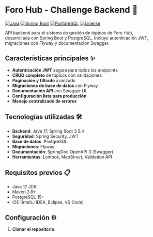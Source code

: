 # Foro Hub - Challenge Backend 🚀

[![Java](https://img.shields.io/badge/Java-17-blue.svg)](https://www.java.com/)
[![Spring Boot](https://img.shields.io/badge/Spring%20Boot-3.5.4-brightgreen.svg)](https://spring.io/projects/spring-boot)
[![PostgreSQL](https://img.shields.io/badge/PostgreSQL-15-blue.svg)](https://www.postgresql.org/)
[![License](https://img.shields.io/badge/License-MIT-green.svg)](LICENSE)

API backend para el sistema de gestión de tópicos de Foro Hub, desarrollada con Spring Boot y PostgreSQL. Incluye autenticación JWT, migraciones con Flyway y documentación Swagger.

## Características principales ✨

- **Autenticación JWT** segura para todos los endpoints
- **CRUD completo** de tópicos con validaciones
- **Paginación y filtrado** avanzado
- **Migraciones de base de datos** con Flyway
- **Documentación API** con Swagger UI
- **Configuración lista para producción**
- **Manejo centralizado de errores**

## Tecnologías utilizadas 🛠️

- **Backend**: Java 17, Spring Boot 3.5.4
- **Seguridad**: Spring Security, JWT
- **Base de datos**: PostgreSQL
- **Migraciones**: Flyway
- **Documentación**: SpringDoc OpenAPI 3 (Swagger)
- **Herramientas**: Lombok, MapStruct, Validation API

## Requisitos previos 📋

- Java 17 JDK
- Maven 3.8+
- PostgreSQL 15+
- IDE (IntelliJ IDEA, Eclipse, VS Code)

## Configuración ⚙️

1. **Clonar el repositorio**:
   ```bash
   

